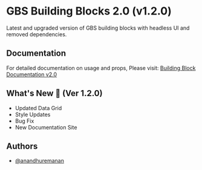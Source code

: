# GBS Building Blocks 2.0 (v1.2.0)

Latest and upgraded version of GBS building blocks with headless UI and removed dependencies.

## Documentation

For detailed documentation on usage and props, Please visit: [Building Block Documentation v2.0](https://gramprokit.vercel.app)

## What's New 🎉 (Ver 1.2.0)

- Updated Data Grid
- Style Updates
- Bug Fix
- New Documentation Site

## Authors

- [@anandhuremanan](https://www.github.com/anandhuremanan)
